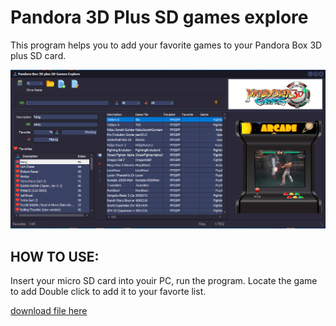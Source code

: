 # Pandora 3D Plus SD games explore
This program helps you to add your favorite games to your Pandora Box 3D plus SD card. 


![screen short](png/screenshort.PNG)


HOW TO USE:
-----------
Insert your micro SD card into youir PC, run the program.
Locate the game to add
Double click to add it to your favorte list.

[download file here](Win32/Release/PandoraBoxEx.exe)

